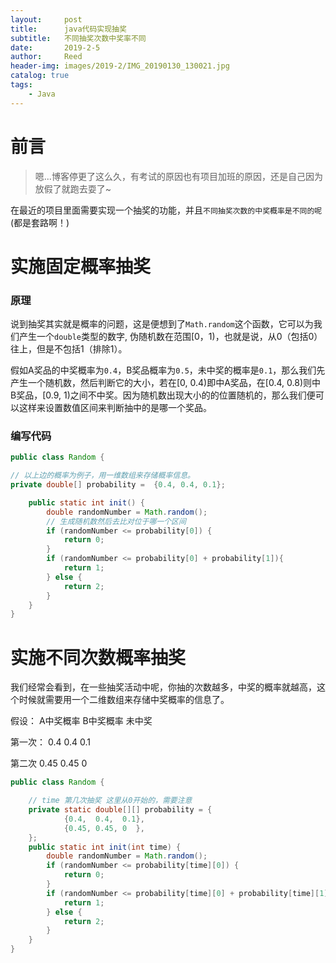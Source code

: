 ```yaml
---
layout:     post
title:      java代码实现抽奖
subtitle:   不同抽奖次数中奖率不同
date:       2019-2-5
author:     Reed
header-img: images/2019-2/IMG_20190130_130021.jpg
catalog: true
tags:
    - Java
---
```


# 前言
> 嗯...博客停更了这么久，有考试的原因也有项目加班的原因，还是自己因为放假了就跑去耍了~

在最近的项目里面需要实现一个抽奖的功能，并且`不同抽奖次数的中奖概率是不同的呢`(都是套路啊！)

# 实施固定概率抽奖

### 原理
说到抽奖其实就是概率的问题，这是便想到了`Math.random`这个函数，它可以为我们产生一个`double`类型的数字, 伪随机数在范围[0，1)，也就是说，从0（包括0）往上，但是不包括1（排除1）。

假如A奖品的中奖概率为`0.4`，B奖品概率为`0.5`，未中奖的概率是`0.1`，那么我们先产生一个随机数，然后判断它的大小，若在[0, 0.4)即中A奖品，在[0.4, 0.8)则中B奖品，[0.9, 1)之间不中奖。因为随机数出现大小的的位置随机的，那么我们便可以这样来设置数值区间来判断抽中的是哪一个奖品。

### 编写代码
``` java
public class Random {

// 以上边的概率为例子，用一维数组来存储概率信息。
private double[] probability =  {0.4, 0.4, 0.1};

    public static int init() {
        double randomNumber = Math.random();
        // 生成随机数然后去比对位于哪一个区间
        if (randomNumber <= probability[0]) {
            return 0;
        }
        if (randomNumber <= probability[0] + probability[1]){
            return 1;
        } else {
            return 2;
        }
    }
}
```


# 实施不同次数概率抽奖
我们经常会看到，在一些抽奖活动中呢，你抽的次数越多，中奖的概率就越高，这个时候就需要用一个二维数组来存储中奖概率的信息了。

假设：      A中奖概率 B中奖概率  未中奖

第一次：     0.4        0.4       0.1 

第二次       0.45     0.45      0

``` java
public class Random {

    // time 第几次抽奖 这里从0开始的，需要注意
    private static double[][] probability = {
            {0.4,  0.4,  0.1},
            {0.45, 0.45, 0  },
    };
    public static int init(int time) {
        double randomNumber = Math.random();
        if (randomNumber <= probability[time][0]) {
            return 0;
        }
        if (randomNumber <= probability[time][0] + probability[time][1]) {
            return 1;
        } else {
            return 2;
        }
    }
}
```
